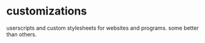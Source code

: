 # customizations
userscripts and custom stylesheets for websites and programs. some better than others.

